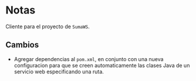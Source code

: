 # Notas

Cliente para el proyecto de `SumaWS`.

## Cambios

* Agregar dependencias al `pom.xml`, en conjunto con una nueva configuracion para
que se creen automaticamente las clases Java de un servicio web especificando una ruta.
